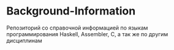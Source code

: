 # Background-Information

Репозиторий со справочной информацией по языкам программирования Haskell, Assembler, C, а так же по другим дисциплинам

